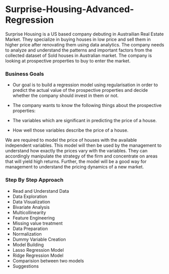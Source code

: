 # Surprise-Housing-Advanced-Regression
Surprise Housing is a US based company debuting in Austrailian Real Estate Market. They specialize in buying houses in low price and sell them in higher price after renovating them using data analytics. The company needs to analyze and understand the patterns and important factors from the collected dataset of Sold houses in Australian market. The company is looking at prospective properties to buy to enter the market.
### Business Goals
- Our goal is to build a regression model using regularisation in order to predict the actual value of the prospective properties and decide whether the company should invest in them or not.

- The company wants to know the following things about the prospective properties:

- The variables which are significant in predicting the price of a house.

- How well those variables describe the price of a house.

We are required to model the price of houses with the available independent variables. This model will then be used by the management to understand how exactly the prices vary with the variables. They can accordingly manipulate the strategy of the firm and concentrate on areas that will yield high returns. Further, the model will be a good way for management to understand the pricing dynamics of a new market.

### Step By Step Approach
- Read and Understand Data
- Data Exploration
- Data Visualization
- Bivariate Analysis
- Multicollinearity
- Feature Engineering
- Missing value treatment
- Data Preparation
- Normalization
- Dummy Variable Creation
- Model Building
- Lasso Regression Model
- Ridge Regression Model
- Comparision between two models
- Suggestions

